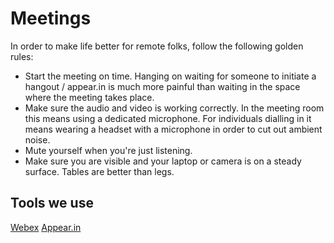 # Meetings 

In order to make life better for remote folks, follow the following golden rules:

- Start the meeting on time. Hanging on waiting for someone to initiate a hangout / appear.in is much more painful than waiting in the space where the meeting takes place.
- Make sure the audio and video is working correctly. In the meeting room this means using a dedicated microphone. For individuals dialling in it means wearing a headset with a microphone in order to cut out ambient noise.
- Mute yourself when you're just listening.
- Make sure you are visible and your laptop or camera is on a steady surface. Tables are better than legs.

## Tools we use

[Webex](http://www.webex.com)
[Appear.in](https://appear.in/)

